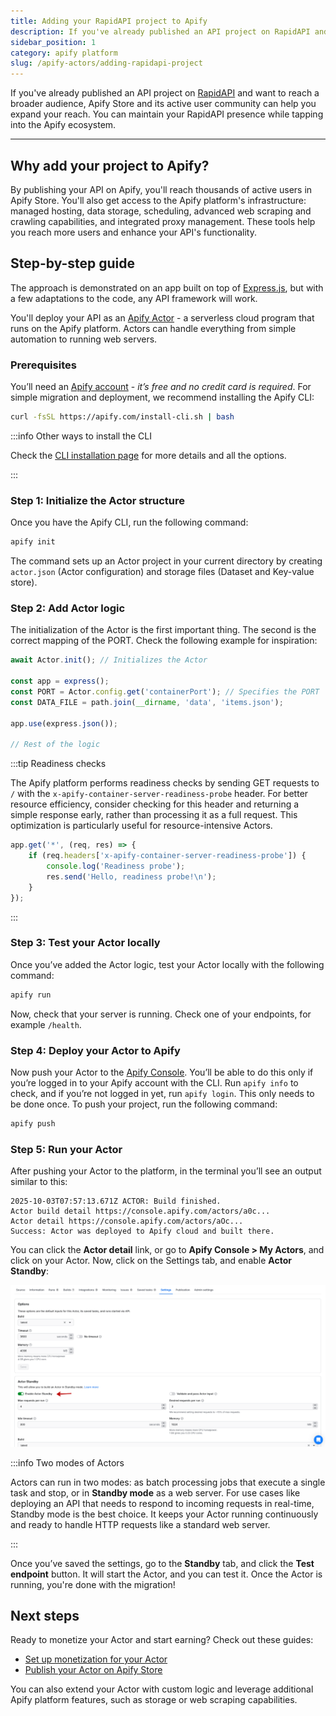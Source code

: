 ```yaml
---
title: Adding your RapidAPI project to Apify
description: If you've already published an API project on RapidAPI and want to reach a broader audience, Apify Store and its active user community can help you expand your reach. You can maintain your RapidAPI presence while tapping into the Apify ecosystem.
sidebar_position: 1
category: apify platform
slug: /apify-actors/adding-rapidapi-project
---
```


If you've already published an API project on [RapidAPI](https://rapidapi.com/) and want to reach a broader audience, Apify Store and its active user community can help you expand your reach. You can maintain your RapidAPI presence while tapping into the Apify ecosystem.

---

## Why add your project to Apify?

By publishing your API on Apify, you'll reach thousands of active users in Apify Store. You'll also get access to the Apify platform's infrastructure: managed hosting, data storage, scheduling, advanced web scraping and crawling capabilities, and integrated proxy management. These tools help you reach more users and enhance your API's functionality.

## Step-by-step guide

The approach is demonstrated on an app built on top of [Express.js](https://expressjs.com/), but with a few adaptations to the code, any API framework will work.

You'll deploy your API as an [Apify Actor](https://apify.com/actors) - a serverless cloud program that runs on the Apify platform. Actors can handle everything from simple automation to running web servers.

### Prerequisites

You’ll need an [Apify account](https://console.apify.com/sign-in) - _it’s free and no credit card is required_. For simple migration and deployment, we recommend installing the Apify CLI:

```bash
curl -fsSL https://apify.com/install-cli.sh | bash
```

:::info Other ways to install the CLI

Check the [CLI installation page](https://docs.apify.com/cli/docs/installation) for more details and all the options.

:::

### Step 1: Initialize the Actor structure

Once you have the Apify CLI, run the following command:

```bash
apify init
```

The command sets up an Actor project in your current directory by creating `actor.json` (Actor configuration) and storage files (Dataset and Key-value store).

### Step 2: Add Actor logic

The initialization of the Actor is the first important thing. The second is the correct mapping of the PORT. Check the following example for inspiration:

```js
await Actor.init(); // Initializes the Actor

const app = express();
const PORT = Actor.config.get('containerPort'); // Specifies the PORT
const DATA_FILE = path.join(__dirname, 'data', 'items.json');

app.use(express.json());

// Rest of the logic
```

:::tip Readiness checks

The Apify platform performs readiness checks by sending GET requests to `/` with the `x-apify-container-server-readiness-probe` header. For better resource efficiency, consider checking for this header and returning a simple response early, rather than processing it as a full request. This optimization is particularly useful for resource-intensive Actors.

```js
app.get('*', (req, res) => {
    if (req.headers['x-apify-container-server-readiness-probe']) {
        console.log('Readiness probe');
        res.send('Hello, readiness probe!\n');
    }
});
```

:::

### Step 3: Test your Actor locally

Once you’ve added the Actor logic, test your Actor locally with the following command:

```bash
apify run
```

Now, check that your server is running. Check one of your endpoints, for example `/health`.

### Step 4: Deploy your Actor to Apify

Now push your Actor to the [Apify Console](https://console.apify.com/). You’ll be able to do this only if you’re logged in to your Apify account with the CLI. Run `apify info` to check, and if you’re not logged in yet, run `apify login`. This only needs to be done once. To push your project, run the following command:

```bash
apify push
```

### Step 5: Run your Actor

After pushing your Actor to the platform, in the terminal you’ll see an output similar to this:

```text
2025-10-03T07:57:13.671Z ACTOR: Build finished.
Actor build detail https://console.apify.com/actors/a0c...
Actor detail https://console.apify.com/actors/aOc...
Success: Actor was deployed to Apify cloud and built there.
```

You can click the **Actor detail** link, or go to **Apify Console > My Actors**, and click on your Actor. Now, click on the Settings tab, and enable **Actor Standby**:

![Standby Actor](.//adding_rapidapi_project/standby.png)

:::info Two modes of Actors

Actors can run in two modes: as batch processing jobs that execute a single task and stop, or in **Standby mode** as a web server. For use cases like deploying an API that needs to respond to incoming requests in real-time, Standby mode is the best choice. It keeps your Actor running continuously and ready to handle HTTP requests like a standard web server.

:::

Once you’ve saved the settings, go to the **Standby** tab, and click the **Test endpoint** button. It will start the Actor, and you can test it. Once the Actor is running, you're done with the migration!

## Next steps

Ready to monetize your Actor and start earning? Check out these guides:

- [Set up monetization for your Actor](https://docs.apify.com/platform/actors/publishing/monetize)
- [Publish your Actor on Apify Store](https://docs.apify.com/platform/actors/publishing/publish)

You can also extend your Actor with custom logic and leverage additional Apify platform features, such as storage or web scraping capabilities.
